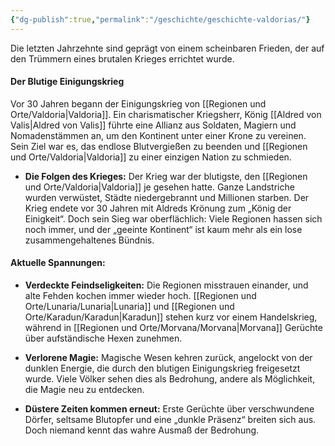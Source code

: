 ```yaml
---
{"dg-publish":true,"permalink":"/geschichte/geschichte-valdorias/"}
---
```


Die letzten Jahrzehnte sind geprägt von einem scheinbaren Frieden, der auf den Trümmern eines brutalen Krieges errichtet wurde.

#### **Der Blutige Einigungskrieg**

Vor 30 Jahren begann der Einigungskrieg von [[Regionen und Orte/Valdoria\|Valdoria]]. Ein charismatischer Kriegsherr, König [[Aldred von Valis\|Aldred von Valis]] führte eine Allianz aus Soldaten, Magiern und Nomadenstämmen an, um den Kontinent unter einer Krone zu vereinen. Sein Ziel war es, das endlose Blutvergießen zu beenden und [[Regionen und Orte/Valdoria\|Valdoria]] zu einer einzigen Nation zu schmieden.

- **Die Folgen des Krieges:** Der Krieg war der blutigste, den [[Regionen und Orte/Valdoria\|Valdoria]] je gesehen hatte. Ganze Landstriche wurden verwüstet, Städte niedergebrannt und Millionen starben. Der Krieg endete vor 30 Jahren mit Aldreds Krönung zum „König der Einigkeit“. Doch sein Sieg war oberflächlich: Viele Regionen hassen sich noch immer, und der „geeinte Kontinent“ ist kaum mehr als ein lose zusammengehaltenes Bündnis.


#### **Aktuelle Spannungen:**

- **Verdeckte Feindseligkeiten:** Die Regionen misstrauen einander, und alte Fehden kochen immer wieder hoch. [[Regionen und Orte/Lunaria/Lunaria\|Lunaria]] und [[Regionen und Orte/Karadun/Karadun\|Karadun]] stehen kurz vor einem Handelskrieg, während in [[Regionen und Orte/Morvana/Morvana\|Morvana]] Gerüchte über aufständische Hexen zunehmen.
    
- **Verlorene Magie:** Magische Wesen kehren zurück, angelockt von der dunklen Energie, die durch den blutigen Einigungskrieg freigesetzt wurde. Viele Völker sehen dies als Bedrohung, andere als Möglichkeit, die Magie neu zu entdecken.
    
- **Düstere Zeiten kommen erneut:** Erste Gerüchte über verschwundene Dörfer, seltsame Blutopfer und eine „dunkle Präsenz“ breiten sich aus. Doch niemand kennt das wahre Ausmaß der Bedrohung.